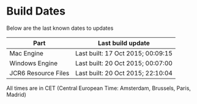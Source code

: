 # Build Dates

Below are the last known dates to updates

Part | Last build update
-----|-----
Mac Engine | Last built: 17 Oct 2015; 00:09:15
Windows Engine | Last built: 20 Oct 2015; 00:07:00
JCR6 Resource Files | Last built: 20 Oct 2015; 22:10:04
All times are in CET (Central European Time: Amsterdam, Brussels, Paris, Madrid)



